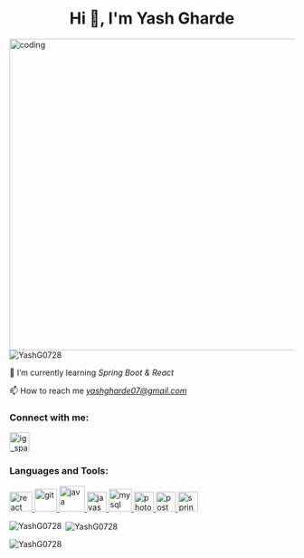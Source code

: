<h1 align="center">Hi 👋, I'm Yash Gharde</h1>

<img align="right" alt="coding" width="550" src="https://media4.giphy.com/media/RbDKaczqWovIugyJmW/giphy.gif">

<p align="left"> <img src="https://komarev.com/ghpvc/?username=YashG0728&label=Profile%20views&color=0e75b6&style=flat" alt="YashG0728" /> </p>

🌱 I’m currently learning *Spring Boot & React*

📫 How to reach me *yashgharde07@gmail.com*

<h3 align="left">Connect with me:</h3>
<p align="left">
<a href="https://instagram.com/ig_sparsh_" target="blank"><img align="center" src="https://upload.wikimedia.org/wikipedia/commons/thumb/e/e7/Instagram_logo_2016.svg/768px-Instagram_logo_2016.svg.png" alt="ig_sparsh_" height="35" width="35" /></a>
</p>

<h3 align="left">Languages and Tools:</h3>
<p align="left"> <a href="https://react.io" target="_blank" rel="noreferrer"> <img src="https://upload.wikimedia.org/wikipedia/commons/thumb/a/a7/React-icon.svg/2300px-React-icon.svg.png" alt="react" width="40" height="35"/> </a> <a href="https://git-scm.com/" target="_blank" rel="noreferrer"> <img src="https://www.vectorlogo.zone/logos/git-scm/git-scm-icon.svg" alt="git" width="40" height="40"/> </a> <a href="https://www.java.com" target="_blank" rel="noreferrer"> <img src="https://cdn.worldvectorlogo.com/logos/java.svg" alt="java" width="45" height="45"/> </a> <a href="https://developer.mozilla.org/en-US/docs/Web/JavaScript" target="_blank" rel="noreferrer"> <img src="https://cdn.cdnlogo.com/logos/j/69/javascript.svg" alt="javascript" width="35" height="35"/> </a> <a href="https://www.mysql.com/" target="_blank" rel="noreferrer"> <img src="https://cdn.freebiesupply.com/logos/large/2x/mysql-5-logo-png-transparent.png" alt="mysql" width="40" height="40"/> </a> <a href="https://www.photoshop.com/en" target="_blank" rel="noreferrer"> <img src="https://upload.wikimedia.org/wikipedia/commons/thumb/a/af/Adobe_Photoshop_CC_icon.svg/640px-Adobe_Photoshop_CC_icon.svg.png" alt="photoshop" width="35" height="35"/> </a> <a href="https://postman.com" target="_blank" rel="noreferrer"> <img src="https://www.vectorlogo.zone/logos/getpostman/getpostman-icon.svg" alt="postman" width="35" height="35"/> </a> <a href="https://spring.io/" target="_blank" rel="noreferrer"> <img src="https://www.vectorlogo.zone/logos/springio/springio-icon.svg" alt="spring" width="35" height="35"/> </a> </p>

<p><img align="left" src="https://github-readme-stats.vercel.app/api/top-langs?username=YashG0728&show_icons=true&locale=en&layout=compact" alt="YashG0728" /></p>

<p>&nbsp;<img align="center" src="https://github-readme-stats.vercel.app/api?username=YashG0728&show_icons=true&locale=en" alt="YashG0728" /></p>

<p><img align="center" src="https://github-readme-streak-stats.herokuapp.com/?user=YashG0728&" alt="YashG0728" /></p>
